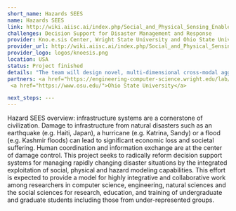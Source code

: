 ```yaml
---
short_name: Hazards SEES
name: Hazards SEES
link: http://wiki.aiisc.ai/index.php/Social_and_Physical_Sensing_Enabled_Decision_Support
challenges: Decision Support for Disaster Management and Response
provider: Kno.e.sis Center, Wright State University and Ohio State University, Hazards SEES Consortium
provider_url: http://wiki.aiisc.ai/index.php/Social_and_Physical_Sensing_Enabled_Decision_Support
provider_logo: logos/knoesis.png
location: USA
status: Project finished
details: "The team will design novel, multi-dimensional cross-modal aggregation and inference methods to compensate for the uneven coverage of sensing modalities across an affected region. By assimilating data from social and physical sensors and their integrated modeling and analysis, methodology to predict and help prioritize the temporally and conceptually extended consequences of damage to people, civil infrastructure (transportation, power, waterways) and their components (e.g. bridges, traffic signals) will be designed. The team will develop innovative technology to support the identification of new background knowledge and structured data to improve object extraction, location identification, correlation or integration of relevant data across multiple sources and modalities (social, physical and Web). Novel coupling of socio-linguistic and network analysis will be used to identify important persons and objects, statistical and factual knowledge about traffic and transportation networks, and their impact on hazard models (e.g. storm surge) and flood mapping. Domain-grounded mechanisms will be developed to address pervasive trustworthiness and reliability concerns. Exemplar outcomes are expected to include specific tools for first-responders as well as recovery teams to aid in the prioritization of relief and repair efforts, leveraging improved flood response, urban mapping, and dynamic storm surge models, and interdisciplinary training of students leveraging research in pedagogy, in conjunction with Ohio State University’s new undergraduate major in data analytics, and Wright State University’s Big and Smart Data graduate certificate program."
partners: <a href="https://engineering-computer-science.wright.edu/lab/knoesis">Kno.e.sis Center, Wright State University</a> and 
 <a href="https://www.osu.edu/">Ohio State University</a>

next_steps: ---
---
```

Hazard SEES overview: infrastructure systems are a cornerstone of civilization. Damage to infrastructure from natural disasters such as an earthquake (e.g. Haiti, Japan), a hurricane (e.g. Katrina, Sandy) or a flood (e.g. Kashmir floods) can lead to significant economic loss and societal suffering. Human coordination and information exchange are at the center of damage control. This project seeks to radically reform decision support systems for managing rapidly changing disaster situations by the integrated exploitation of social, physical and hazard modeling capabilities. This effort is expected to provide a model for highly integrative and collaborative work among researchers in computer science, engineering, natural sciences and the social sciences for research, education, and training of undergraduate and graduate students including those from under-represented groups.

